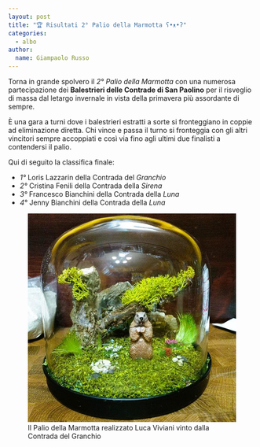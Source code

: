 ```yaml
---
layout: post
title: "🏆 Risultati 2° Palio della Marmotta ʕ•ᴥ•ʔ"
categories: 
  - albo
author:
  name: Giampaolo Russo
---
```


Torna in grande spolvero il *2° Palio della Marmotta* con una numerosa partecipazione dei **Balestrieri delle Contrade di San Paolino** per il risveglio di massa dal letargo invernale in vista della primavera più assordante di sempre.

<!-- more -->

È una gara a turni dove i balestrieri estratti a sorte si fronteggiano in coppie ad eliminazione diretta. Chi vince e passa il turno si fronteggia con gli altri vincitori sempre accoppiati e così via fino agli ultimi due finalisti a contendersi il palio.

Qui di seguito la classifica finale:

* *1°* Loris Lazzarin della Contrada del *Granchio*
* *2°* Cristina Fenili della Contrada della *Sirena*
* *3°* Francesco Bianchini della Contrada della *Luna*
* *4°* Jenny Bianchini della Contrada della *Luna*

<figure class="align-center">
    <img src="/assets/images/2024/secondo-palio-marmotta_800w.jpg" alt="secondo palio marmotta">
  <figcaption>Il Palio della Marmotta realizzato Luca Viviani vinto dalla Contrada del Granchio</figcaption>
</figure>

